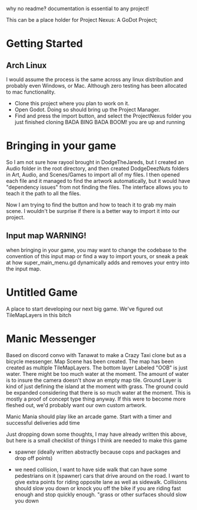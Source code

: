 why no readme‽
documentation is essential to any project!

This can be a place holder for Project Nexus: A GoDot Project;

# Getting Started

## Arch Linux

I would assume the process is the same across any linux distribution and probably even Windows, or Mac.  Although zero testing has been allocated to mac functionality.
* Clone this project where you plan to work on it.
* Open Godot. Doing so should bring up the Project Manager.
* Find and press the import button, and select the ProjectNexus folder you just finished cloning
BADA BING BADA BOOM! you are up and running


# Bringing in your game

So I am not sure how rayool brought in DodgeTheJareds, but I created an Audio folder in the root directory, and then created DodgeDeezNuts folders in Art, Audio, and Scenes/Games to import all of my files. I then opened each file and it managed to find the artwork automatically, but it would have "dependency issues" from not finding the files. The interface allows you to teach it the path to all the files.

Now I am trying to find the button and how to teach it to grab my main scene. I wouldn't be surprise if there is a better way to import it into our project.

## Input map WARNING!

when bringing in your game, you may want to change the codebase to the convention of this input map or find a way to import yours, or sneak a peak at how super_main_menu.gd dynamically adds and removes your entry into the input map.

# Untitled Game 

A place to start developing our next big game. We've figured out TileMapLayers in this bitch

# Manic Messenger

Based on discord convo with Tanawat to make a Crazy Taxi clone but as a bicycle messenger.
Map Scene has been created. The map has been created as multiple TileMapLayers.
The bottom layer Labeled "OOB" is just water. There might be too much water at the moment.
The amount of water is to insure the camera doesn't show an empty map tile.
Ground Layer is kind of just defining the island at the moment with grass.
The ground could be expanded considering that there is so much water at the moment.
This is mostly a proof of concept type thing anyway.
If this were to become more fleshed out, we'd probably want our own custom artwork.


Manic Mania should play like an arcade game. Start with a timer and successful deliveries add time

Just dropping down some thoughts, I may have already written this above, but here is a small checklist of things I think are needed to make this game

* spawner (ideally written abstractly because cops and packages and drop off points)

* we need collision, I want to have side walk that can have some pedestrians on it (spawner) cars that drive around on the road. I want to give extra points for riding opposite lane as well as sidewalk. Collisions should slow you down or knock you off the bike if you are riding fast enough and stop quickly enough. "grass or other surfaces should slow you down
